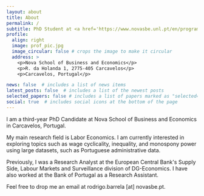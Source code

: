 ```yaml
---
layout: about
title: About
permalink: /
subtitle: PhD Student at <a href='https://www.novasbe.unl.pt/en/programs/phds/phd-in-economics-finance/overview'>Nova School of Business and Economics</a>
profile:
  align: right
  image: prof_pic.jpg
  image_circular: false # crops the image to make it circular
  address: >
    <p>Nova School of Business and Economics</p>
    <p>R. da Holanda 1, 2775-405 Carcavelos</p>
    <p>Carcavelos, Portugal</p>

news: false  # includes a list of news items
latest_posts: false  # includes a list of the newest posts
selected_papers: false # includes a list of papers marked as "selected={true}"
social: true  # includes social icons at the bottom of the page
---
```


<!--Write your biography here. Tell the world about yourself. Link to your favorite [subreddit](http://reddit.com). You can put a picture in, too. The code is already in, just name your picture `prof_pic.jpg` and put it in the `img/` folder.

Put your address / P.O. box / other info right below your picture. You can also disable any of these elements by editing `profile` property of the YAML header of your `_pages/about.md`. Edit `_bibliography/papers.bib` and Jekyll will render your [publications page](/al-folio/publications/) automatically.

Link to your social media connections, too. This theme is set up to use [Font Awesome icons](http://fortawesome.github.io/Font-Awesome/) and [Academicons](https://jpswalsh.github.io/academicons/), like the ones below. Add your Facebook, Twitter, LinkedIn, Google Scholar, or just disable all of them. -->

I am a third-year PhD Candidate at Nova School of Business and Economics in Carcavelos, Portugal. 

My main research field is Labor Economics. I am currently interested in exploring topics such as wage cyclicality, inequality, and monospony power using large datasets, such as Portuguese administrative data.

Previously, I was a Research Analyst at the European Central Bank's Supply Side, Labour Markets and Surveillance division of DG-Economics. I have also worked at the Bank of Portugal as a Research Assistant.

Feel free to drop me an email at rodrigo.barrela [at] novasbe.pt. 
